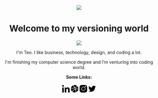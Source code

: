 <p align="center">
  <img src="https://trello-attachments.s3.amazonaws.com/5e512004ffea94545b88f3a6/5fa7329a30b9a61a81a185bc/bad68555794e5ea9156c808300807ab7/teo-running-stack.png" >
</p>

<h1 align="center" > Welcome to my versioning world </h1>

<p align="center">
  <img align="center" src="https://trello-attachments.s3.amazonaws.com/5e512004ffea94545b88f3a6/5fa7329a30b9a61a81a185bc/2af5ba2fb0b10b16846e0d3692e39f3f/teo-ola.png" >
</p>

<p align="center" >
  I'm Teo. I like business, technology, design, and coding a lot.
</p>
<p align="center">
  I'm finishing my computer science degree and I’m venturing into coding world.
</p>

<p align="center">
  <b>Some Links:</b>
  <br>
  <br>
  <a href="https://www.linkedin.com/in/teoian-quaresma-2b909b142/"><img src="https://raw.githubusercontent.com/quaresmateo/quaresmateo/master/images/linkedin-filled.png" ></a> 
  <a href="https://dribbble.com/quaresmateo"><img src="https://raw.githubusercontent.com/quaresmateo/quaresmateo/master/images/basquetebol.png" ></a> 
  <a href="https://instagram.com/quaresmateo"><img src="https://raw.githubusercontent.com/quaresmateo/quaresmateo/master/images/instagram-filled.png" ></a> 
  <a href="https://twitter.com/quaresmateo"><img src="https://raw.githubusercontent.com/quaresmateo/quaresmateo/master/images/twitter.png" ></a> 
  <br><br>
</p>
